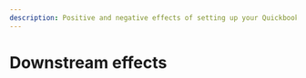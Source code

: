 ```yaml
---
description: Positive and negative effects of setting up your Quickbooks correctly.
---
```


# Downstream effects

